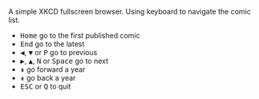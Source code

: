 A simple XKCD fullscreen browser. Using keyboard to navigate the comic list.
- <kbd>Home</kbd> go to the first published comic
- <kbd>End</kbd> go to the latest
- <kbd>◀</kbd>, <kbd>▼</kbd> or <kbd>P</kbd> go to previous
- <kbd>▶</kbd>, <kbd>▲</kbd>, <kbd>N</kbd> or <kbd>Space</kbd> go to next
- <kbd>⇞</kbd> go forward a year
- <kbd>⇟</kbd> go back a year
- <kbd>ESC</kbd> or <kbd>Q</kbd> to quit
